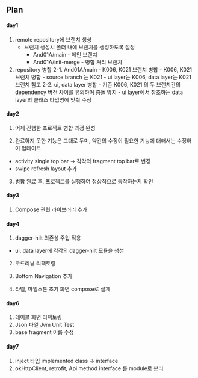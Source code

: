 ## Plan

#### day1
1. remote repository에 브랜치 생성
    - 브랜치 생성시 폴더 내에 브랜치를 생성하도록 설정
        - And01A/main - 메인 브랜치
        - And01A/init-merge - 병합 처리 브랜치
2. repository 병합
    2-1. And01A/main - K006, K021 브랜치 병합
        - K006, K021 브랜치 병합
        - source branch 는 K021
        - ui layer는 K006, data layer는 K021 브랜치 참고
    2-2. ui, data layer 병합
        - 기존 K006, K021 의 두 브랜치간의 dependency 버전 차이를 유의하며 충돌 방지
        - ui layer에서 참조하는 data layer의 클래스 타입명에 맞춰 수정

#### day2
1. 어제 진행한 프로젝트 병합 과정 완성
    
2. 완료하지 못한 기능은 그대로 두며, 약간의 수정이 필요한 기능에 대해서는 수정하여 업데이트

  - activity single top bar -> 각각의 fragment top bar로 변경
  - swipe refresh layout 추가

3. 병합 완료 후, 프로젝트를 실행하여 정상적으로 동작하는지 확인

#### day3

1. Compose 관련 라이브러리 추가

#### day4
1. dagger-hilt 의존성 주입 적용
  - ui, data layer에 각각의 dagger-hilt 모듈을 생성

2. 코드리뷰 리팩토링

3. Bottom Navigation 추가

4. 라벨, 마일스톤 초기 화면 compose로 설계

#### day6

1. 레이블 화면 리팩토링
2. Json 파일 Jvm Unit Test
3. base fragment 이름 수정

#### day7
1. inject 타입 implemented class -> interface
2. okHttpClient, retrofit, Api method interface 를 module로 분리